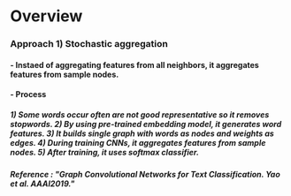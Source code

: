 # Overview 
### Approach 1) Stochastic aggregation
#### - Instaed of aggregating features from all neighbors, it aggregates features from sample nodes. 
#### - Process
##### 1) Some words occur often are not good representative so it removes stopwords. 2) By using pre-trained embedding model, it generates word features. 3) It builds single graph with words as nodes and weights as edges. 4) During training CNNs, it aggregates features from sample nodes. 5) After training, it uses softmax classifier. 
##### Reference : "Graph Convolutional Networks for Text Classification. Yao et al. AAAI2019." 
